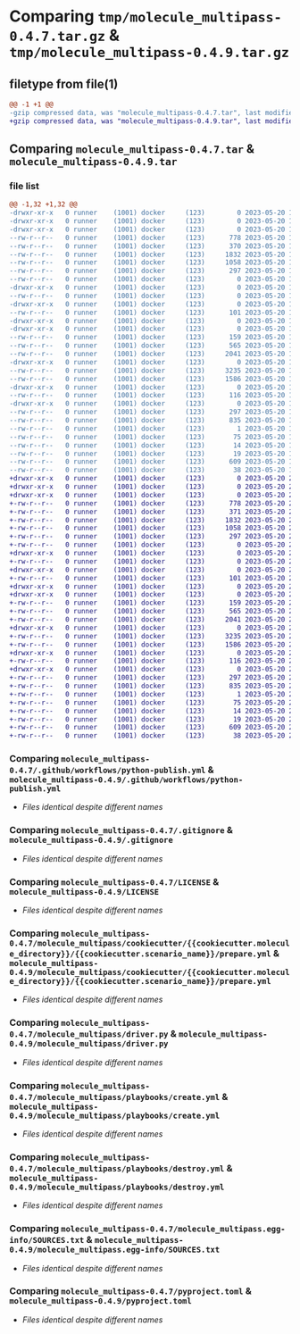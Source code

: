 # Comparing `tmp/molecule_multipass-0.4.7.tar.gz` & `tmp/molecule_multipass-0.4.9.tar.gz`

## filetype from file(1)

```diff
@@ -1 +1 @@
-gzip compressed data, was "molecule_multipass-0.4.7.tar", last modified: Sat May 20 19:56:42 2023, max compression
+gzip compressed data, was "molecule_multipass-0.4.9.tar", last modified: Sat May 20 20:03:39 2023, max compression
```

## Comparing `molecule_multipass-0.4.7.tar` & `molecule_multipass-0.4.9.tar`

### file list

```diff
@@ -1,32 +1,32 @@
-drwxr-xr-x   0 runner    (1001) docker     (123)        0 2023-05-20 19:56:42.133785 molecule_multipass-0.4.7/
-drwxr-xr-x   0 runner    (1001) docker     (123)        0 2023-05-20 19:56:42.129785 molecule_multipass-0.4.7/.github/
-drwxr-xr-x   0 runner    (1001) docker     (123)        0 2023-05-20 19:56:42.129785 molecule_multipass-0.4.7/.github/workflows/
--rw-r--r--   0 runner    (1001) docker     (123)      778 2023-05-20 19:56:32.000000 molecule_multipass-0.4.7/.github/workflows/python-publish.yml
--rw-r--r--   0 runner    (1001) docker     (123)      370 2023-05-20 19:56:32.000000 molecule_multipass-0.4.7/.github/workflows/release.yml
--rw-r--r--   0 runner    (1001) docker     (123)     1832 2023-05-20 19:56:32.000000 molecule_multipass-0.4.7/.gitignore
--rw-r--r--   0 runner    (1001) docker     (123)     1058 2023-05-20 19:56:32.000000 molecule_multipass-0.4.7/LICENSE
--rw-r--r--   0 runner    (1001) docker     (123)      297 2023-05-20 19:56:42.133785 molecule_multipass-0.4.7/PKG-INFO
--rw-r--r--   0 runner    (1001) docker     (123)        0 2023-05-20 19:56:32.000000 molecule_multipass-0.4.7/README.md
-drwxr-xr-x   0 runner    (1001) docker     (123)        0 2023-05-20 19:56:42.129785 molecule_multipass-0.4.7/molecule_multipass/
--rw-r--r--   0 runner    (1001) docker     (123)        0 2023-05-20 19:56:32.000000 molecule_multipass-0.4.7/molecule_multipass/__init__.py
-drwxr-xr-x   0 runner    (1001) docker     (123)        0 2023-05-20 19:56:42.129785 molecule_multipass-0.4.7/molecule_multipass/cookiecutter/
--rw-r--r--   0 runner    (1001) docker     (123)      101 2023-05-20 19:56:32.000000 molecule_multipass-0.4.7/molecule_multipass/cookiecutter/cookiecutter.json
-drwxr-xr-x   0 runner    (1001) docker     (123)        0 2023-05-20 19:56:42.129785 molecule_multipass-0.4.7/molecule_multipass/cookiecutter/{{cookiecutter.molecule_directory}}/
-drwxr-xr-x   0 runner    (1001) docker     (123)        0 2023-05-20 19:56:42.133785 molecule_multipass-0.4.7/molecule_multipass/cookiecutter/{{cookiecutter.molecule_directory}}/{{cookiecutter.scenario_name}}/
--rw-r--r--   0 runner    (1001) docker     (123)      159 2023-05-20 19:56:32.000000 molecule_multipass-0.4.7/molecule_multipass/cookiecutter/{{cookiecutter.molecule_directory}}/{{cookiecutter.scenario_name}}/converge.yml
--rw-r--r--   0 runner    (1001) docker     (123)      565 2023-05-20 19:56:32.000000 molecule_multipass-0.4.7/molecule_multipass/cookiecutter/{{cookiecutter.molecule_directory}}/{{cookiecutter.scenario_name}}/prepare.yml
--rw-r--r--   0 runner    (1001) docker     (123)     2041 2023-05-20 19:56:32.000000 molecule_multipass-0.4.7/molecule_multipass/driver.py
-drwxr-xr-x   0 runner    (1001) docker     (123)        0 2023-05-20 19:56:42.133785 molecule_multipass-0.4.7/molecule_multipass/playbooks/
--rw-r--r--   0 runner    (1001) docker     (123)     3235 2023-05-20 19:56:32.000000 molecule_multipass-0.4.7/molecule_multipass/playbooks/create.yml
--rw-r--r--   0 runner    (1001) docker     (123)     1586 2023-05-20 19:56:32.000000 molecule_multipass-0.4.7/molecule_multipass/playbooks/destroy.yml
-drwxr-xr-x   0 runner    (1001) docker     (123)        0 2023-05-20 19:56:42.133785 molecule_multipass-0.4.7/molecule_multipass/playbooks/templates/
--rw-r--r--   0 runner    (1001) docker     (123)      116 2023-05-20 19:56:32.000000 molecule_multipass-0.4.7/molecule_multipass/playbooks/templates/cloud-init.yml.j2
-drwxr-xr-x   0 runner    (1001) docker     (123)        0 2023-05-20 19:56:42.129785 molecule_multipass-0.4.7/molecule_multipass.egg-info/
--rw-r--r--   0 runner    (1001) docker     (123)      297 2023-05-20 19:56:42.000000 molecule_multipass-0.4.7/molecule_multipass.egg-info/PKG-INFO
--rw-r--r--   0 runner    (1001) docker     (123)      835 2023-05-20 19:56:42.000000 molecule_multipass-0.4.7/molecule_multipass.egg-info/SOURCES.txt
--rw-r--r--   0 runner    (1001) docker     (123)        1 2023-05-20 19:56:42.000000 molecule_multipass-0.4.7/molecule_multipass.egg-info/dependency_links.txt
--rw-r--r--   0 runner    (1001) docker     (123)       75 2023-05-20 19:56:42.000000 molecule_multipass-0.4.7/molecule_multipass.egg-info/entry_points.txt
--rw-r--r--   0 runner    (1001) docker     (123)       14 2023-05-20 19:56:42.000000 molecule_multipass-0.4.7/molecule_multipass.egg-info/requires.txt
--rw-r--r--   0 runner    (1001) docker     (123)       19 2023-05-20 19:56:42.000000 molecule_multipass-0.4.7/molecule_multipass.egg-info/top_level.txt
--rw-r--r--   0 runner    (1001) docker     (123)      609 2023-05-20 19:56:32.000000 molecule_multipass-0.4.7/pyproject.toml
--rw-r--r--   0 runner    (1001) docker     (123)       38 2023-05-20 19:56:42.133785 molecule_multipass-0.4.7/setup.cfg
+drwxr-xr-x   0 runner    (1001) docker     (123)        0 2023-05-20 20:03:39.456741 molecule_multipass-0.4.9/
+drwxr-xr-x   0 runner    (1001) docker     (123)        0 2023-05-20 20:03:39.452741 molecule_multipass-0.4.9/.github/
+drwxr-xr-x   0 runner    (1001) docker     (123)        0 2023-05-20 20:03:39.456741 molecule_multipass-0.4.9/.github/workflows/
+-rw-r--r--   0 runner    (1001) docker     (123)      778 2023-05-20 20:03:30.000000 molecule_multipass-0.4.9/.github/workflows/python-publish.yml
+-rw-r--r--   0 runner    (1001) docker     (123)      371 2023-05-20 20:03:30.000000 molecule_multipass-0.4.9/.github/workflows/release.yml
+-rw-r--r--   0 runner    (1001) docker     (123)     1832 2023-05-20 20:03:30.000000 molecule_multipass-0.4.9/.gitignore
+-rw-r--r--   0 runner    (1001) docker     (123)     1058 2023-05-20 20:03:30.000000 molecule_multipass-0.4.9/LICENSE
+-rw-r--r--   0 runner    (1001) docker     (123)      297 2023-05-20 20:03:39.456741 molecule_multipass-0.4.9/PKG-INFO
+-rw-r--r--   0 runner    (1001) docker     (123)        0 2023-05-20 20:03:30.000000 molecule_multipass-0.4.9/README.md
+drwxr-xr-x   0 runner    (1001) docker     (123)        0 2023-05-20 20:03:39.456741 molecule_multipass-0.4.9/molecule_multipass/
+-rw-r--r--   0 runner    (1001) docker     (123)        0 2023-05-20 20:03:30.000000 molecule_multipass-0.4.9/molecule_multipass/__init__.py
+drwxr-xr-x   0 runner    (1001) docker     (123)        0 2023-05-20 20:03:39.456741 molecule_multipass-0.4.9/molecule_multipass/cookiecutter/
+-rw-r--r--   0 runner    (1001) docker     (123)      101 2023-05-20 20:03:30.000000 molecule_multipass-0.4.9/molecule_multipass/cookiecutter/cookiecutter.json
+drwxr-xr-x   0 runner    (1001) docker     (123)        0 2023-05-20 20:03:39.452741 molecule_multipass-0.4.9/molecule_multipass/cookiecutter/{{cookiecutter.molecule_directory}}/
+drwxr-xr-x   0 runner    (1001) docker     (123)        0 2023-05-20 20:03:39.456741 molecule_multipass-0.4.9/molecule_multipass/cookiecutter/{{cookiecutter.molecule_directory}}/{{cookiecutter.scenario_name}}/
+-rw-r--r--   0 runner    (1001) docker     (123)      159 2023-05-20 20:03:30.000000 molecule_multipass-0.4.9/molecule_multipass/cookiecutter/{{cookiecutter.molecule_directory}}/{{cookiecutter.scenario_name}}/converge.yml
+-rw-r--r--   0 runner    (1001) docker     (123)      565 2023-05-20 20:03:30.000000 molecule_multipass-0.4.9/molecule_multipass/cookiecutter/{{cookiecutter.molecule_directory}}/{{cookiecutter.scenario_name}}/prepare.yml
+-rw-r--r--   0 runner    (1001) docker     (123)     2041 2023-05-20 20:03:30.000000 molecule_multipass-0.4.9/molecule_multipass/driver.py
+drwxr-xr-x   0 runner    (1001) docker     (123)        0 2023-05-20 20:03:39.456741 molecule_multipass-0.4.9/molecule_multipass/playbooks/
+-rw-r--r--   0 runner    (1001) docker     (123)     3235 2023-05-20 20:03:30.000000 molecule_multipass-0.4.9/molecule_multipass/playbooks/create.yml
+-rw-r--r--   0 runner    (1001) docker     (123)     1586 2023-05-20 20:03:30.000000 molecule_multipass-0.4.9/molecule_multipass/playbooks/destroy.yml
+drwxr-xr-x   0 runner    (1001) docker     (123)        0 2023-05-20 20:03:39.456741 molecule_multipass-0.4.9/molecule_multipass/playbooks/templates/
+-rw-r--r--   0 runner    (1001) docker     (123)      116 2023-05-20 20:03:30.000000 molecule_multipass-0.4.9/molecule_multipass/playbooks/templates/cloud-init.yml.j2
+drwxr-xr-x   0 runner    (1001) docker     (123)        0 2023-05-20 20:03:39.456741 molecule_multipass-0.4.9/molecule_multipass.egg-info/
+-rw-r--r--   0 runner    (1001) docker     (123)      297 2023-05-20 20:03:39.000000 molecule_multipass-0.4.9/molecule_multipass.egg-info/PKG-INFO
+-rw-r--r--   0 runner    (1001) docker     (123)      835 2023-05-20 20:03:39.000000 molecule_multipass-0.4.9/molecule_multipass.egg-info/SOURCES.txt
+-rw-r--r--   0 runner    (1001) docker     (123)        1 2023-05-20 20:03:39.000000 molecule_multipass-0.4.9/molecule_multipass.egg-info/dependency_links.txt
+-rw-r--r--   0 runner    (1001) docker     (123)       75 2023-05-20 20:03:39.000000 molecule_multipass-0.4.9/molecule_multipass.egg-info/entry_points.txt
+-rw-r--r--   0 runner    (1001) docker     (123)       14 2023-05-20 20:03:39.000000 molecule_multipass-0.4.9/molecule_multipass.egg-info/requires.txt
+-rw-r--r--   0 runner    (1001) docker     (123)       19 2023-05-20 20:03:39.000000 molecule_multipass-0.4.9/molecule_multipass.egg-info/top_level.txt
+-rw-r--r--   0 runner    (1001) docker     (123)      609 2023-05-20 20:03:30.000000 molecule_multipass-0.4.9/pyproject.toml
+-rw-r--r--   0 runner    (1001) docker     (123)       38 2023-05-20 20:03:39.456741 molecule_multipass-0.4.9/setup.cfg
```

### Comparing `molecule_multipass-0.4.7/.github/workflows/python-publish.yml` & `molecule_multipass-0.4.9/.github/workflows/python-publish.yml`

 * *Files identical despite different names*

### Comparing `molecule_multipass-0.4.7/.gitignore` & `molecule_multipass-0.4.9/.gitignore`

 * *Files identical despite different names*

### Comparing `molecule_multipass-0.4.7/LICENSE` & `molecule_multipass-0.4.9/LICENSE`

 * *Files identical despite different names*

### Comparing `molecule_multipass-0.4.7/molecule_multipass/cookiecutter/{{cookiecutter.molecule_directory}}/{{cookiecutter.scenario_name}}/prepare.yml` & `molecule_multipass-0.4.9/molecule_multipass/cookiecutter/{{cookiecutter.molecule_directory}}/{{cookiecutter.scenario_name}}/prepare.yml`

 * *Files identical despite different names*

### Comparing `molecule_multipass-0.4.7/molecule_multipass/driver.py` & `molecule_multipass-0.4.9/molecule_multipass/driver.py`

 * *Files identical despite different names*

### Comparing `molecule_multipass-0.4.7/molecule_multipass/playbooks/create.yml` & `molecule_multipass-0.4.9/molecule_multipass/playbooks/create.yml`

 * *Files identical despite different names*

### Comparing `molecule_multipass-0.4.7/molecule_multipass/playbooks/destroy.yml` & `molecule_multipass-0.4.9/molecule_multipass/playbooks/destroy.yml`

 * *Files identical despite different names*

### Comparing `molecule_multipass-0.4.7/molecule_multipass.egg-info/SOURCES.txt` & `molecule_multipass-0.4.9/molecule_multipass.egg-info/SOURCES.txt`

 * *Files identical despite different names*

### Comparing `molecule_multipass-0.4.7/pyproject.toml` & `molecule_multipass-0.4.9/pyproject.toml`

 * *Files identical despite different names*

